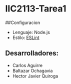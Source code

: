 # IIC2113-Tarea1

##Configuracion

- Lenguaje: Node.js
- Estilo: [ESLint](http://eslint.org/)

## Desarrolladores:
  * Carlos Aguirre
  * Baltazar Ochagavia
  * Hector Javier Quiroga
